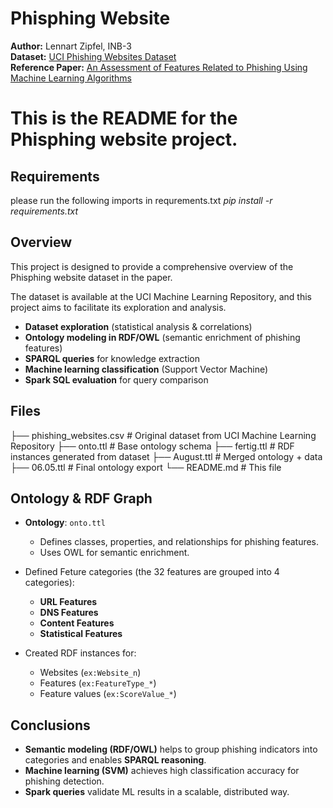 # Phisphing Website 


**Author:** Lennart Zipfel, INB-3  
**Dataset:** [UCI Phishing Websites Dataset](https://archive.ics.uci.edu/dataset/327/phishing+websites)  
**Reference Paper:** [An Assessment of Features Related to Phishing Using Machine Learning Algorithms](https://www.semanticscholar.org/paper/0c0ff58063f4e078714ea74f112bc709ba9fed06)  

# This is the README for the Phisphing website project.

## Requirements
 please run the following imports in requrements.txt
 *pip install -r requirements.txt*

## Overview

 This project is designed to provide a comprehensive overview of the Phisphing website dataset in the paper.

The dataset is available at the UCI Machine Learning Repository, and this project aims to facilitate its exploration and analysis.

- **Dataset exploration** (statistical analysis & correlations)  
- **Ontology modeling in RDF/OWL** (semantic enrichment of phishing features)  
- **SPARQL queries** for knowledge extraction  
- **Machine learning classification** (Support Vector Machine)  
- **Spark SQL evaluation** for query comparison  


## Files
├── phishing_websites.csv  # Original dataset from UCI Machine Learning Repository
├── onto.ttl                # Base ontology schema
├── fertig.ttl              # RDF instances generated from dataset
├── August.ttl              # Merged ontology + data
├── 06.05.ttl               # Final ontology export
└── README.md               # This file

## Ontology & RDF Graph  
- **Ontology**: `onto.ttl`  
  - Defines classes, properties, and relationships for phishing features.  
  - Uses OWL for semantic enrichment.

                     
- Defined Feture categories (the 32 features are grouped into 4 categories):
  - **URL Features**  
  - **DNS Features**  
  - **Content Features**  
  - **Statistical Features**  

- Created RDF instances for:  
  - Websites (`ex:Website_n`)  
  - Features (`ex:FeatureType_*`)  
  - Feature values (`ex:ScoreValue_*`)  

## Conclusions
- **Semantic modeling (RDF/OWL)** helps to group phishing indicators into categories and enables **SPARQL reasoning**.  
- **Machine learning (SVM)** achieves high classification accuracy for phishing detection.  
- **Spark queries** validate ML results in a scalable, distributed way.  